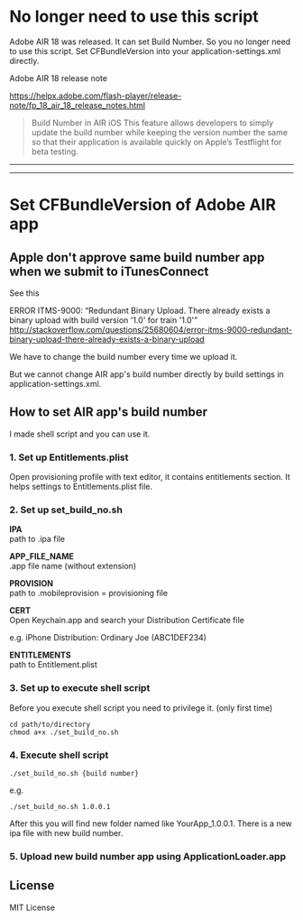 # No longer need to use this script

Adobe AIR 18 was released. It can set Build Number. So you no longer need to use this script. Set CFBundleVersion into your application-settings.xml directly.

Adobe AIR 18 release note

https://helpx.adobe.com/flash-player/release-note/fp_18_air_18_release_notes.html


> Build Number in AIR iOS
This feature allows developers to simply update the build number while keeping the version number the same so that their application is available quickly on Apple’s Testflight for beta testing.

---
---


# Set CFBundleVersion of Adobe AIR app

## Apple don't approve same build number app when we submit to iTunesConnect

See this

ERROR ITMS-9000: “Redundant Binary Upload. There already exists a binary upload with build version '1.0' for train '1.0'” <http://stackoverflow.com/questions/25680604/error-itms-9000-redundant-binary-upload-there-already-exists-a-binary-upload>

We have to change the build number every time we upload it.

But we cannot change AIR app's build number directly by build settings in application-settings.xml.


## How to set AIR app's build number

I made shell script and you can use it.

### 1. Set up Entitlements.plist

Open provisioning profile with text editor, it contains entitlements section. It helps settings to Entitlements.plist file.

### 2. Set up set_build_no.sh

**IPA**  
path to .ipa file


**APP_FILE_NAME**  
.app file name (without extension)

**PROVISION**  
path to .mobileprovision = provisioning file

**CERT**  
Open Keychain.app and search your Distribution Certificate file

e.g. iPhone Distribution: Ordinary Joe (ABC1DEF234)

**ENTITLEMENTS**  
path to Entitlement.plist


### 3. Set up to execute shell script

Before you execute shell script you need to privilege it. (only first time)

```
cd path/to/directory
chmod a+x ./set_build_no.sh
```


### 4. Execute shell script

```
./set_build_no.sh {build number}
```

e.g.

```
./set_build_no.sh 1.0.0.1
```

After this you will find new folder named like YourApp_1.0.0.1. There is a new ipa file with new build number.

### 5. Upload new build number app using ApplicationLoader.app



## License
MIT License
